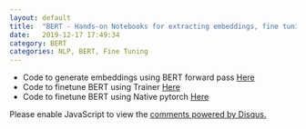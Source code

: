 ```yaml
---
layout: default
title:  "BERT - Hands-on Notebooks for extracting embeddings, fine tuning"
date:   2019-12-17 17:49:34
category: BERT
categories: NLP, BERT, Fine Tuning
---
```


- Code to generate embeddings using BERT forward pass [Here](https://github.com/agarnitin86/transformers/)
- Code to finetune BERT using Trainer  [Here](https://github.com/agarnitin86/transformers/)
- Code to finetune BERT using Native pytorch [Here](https://github.com/agarnitin86/transformers/)


<div id="disqus_thread"></div>
<script>

/**
*  RECOMMENDED CONFIGURATION VARIABLES: EDIT AND UNCOMMENT THE SECTION BELOW TO INSERT DYNAMIC VALUES FROM YOUR PLATFORM OR CMS.
*  LEARN WHY DEFINING THESE VARIABLES IS IMPORTANT: https://disqus.com/admin/universalcode/#configuration-variables*/
/*
var disqus_config = function () {
this.page.url = PAGE_URL;  // Replace PAGE_URL with your page's canonical URL variable
this.page.identifier = PAGE_IDENTIFIER; // Replace PAGE_IDENTIFIER with your page's unique identifier variable
};
*/
(function() { // DON'T EDIT BELOW THIS LINE
var d = document, s = d.createElement('script');
s.src = '//agarnitin86-github-io.disqus.com/embed.js';
s.setAttribute('data-timestamp', +new Date());
(d.head || d.body).appendChild(s);
})();
</script>
<noscript>Please enable JavaScript to view the <a href="https://disqus.com/?ref_noscript">comments powered by Disqus.</a></noscript>


